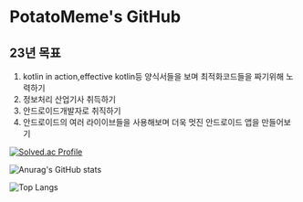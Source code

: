 PotatoMeme's GitHub
==================

## 23년 목표

1. kotlin in action,effective kotlin등 양식서들을 보며 최적화코드들을 짜기위해 노력하기
2. 정보처리 산업기사 취득하기
3. 안드로이드개발자로 취직하기
4. 안드로이드의 여러 라이이브들을 사용해보며 더욱 멋진 안드로이드 앱을 만들어보기

[![Solved.ac Profile](http://mazassumnida.wtf/api/v2/generate_badge?boj=kshk0897)](https://solved.ac/kshk0897/)

![Anurag's GitHub stats](https://github-readme-stats.vercel.app/api?username=PotatoMeme&show_icons=true&theme=radical)

![Top Langs](https://github-readme-stats.vercel.app/api/top-langs/?username=PotatoMeme&layout=compact&theme=tokyonight)
